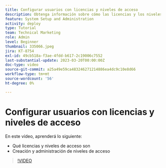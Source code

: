 ```yaml
---
title: Configurar usuarios con licencias y niveles de acceso
description: Obtenga información sobre cómo las licencias y los niveles de acceso controlan lo que tienen los usuarios de acceso. Descubra cómo se utilizan los roles en el sistema.
feature: System Setup and Administration
activity: deploy
type: Tutorial
team: Technical Marketing
role: Admin
level: Beginner
thumbnail: 335066.jpeg
jira: KT-8754
exl-id: 49cb518a-f3ae-4fdd-b617-2c19006c7552
last-substantial-update: 2023-03-20T00:00:00Z
doc-type: video
source-git-commit: a25a49e59ca483246271214886ea4dc9c10e8d66
workflow-type: tm+mt
source-wordcount: '56'
ht-degree: 0%

---
```


# Configurar usuarios con licencias y niveles de acceso

En este vídeo, aprenderá lo siguiente:

* Qué licencias y niveles de acceso son
* Creación y administración de niveles de acceso

>[!VIDEO](https://video.tv.adobe.com/v/335066/?quality=12&learn=on)
